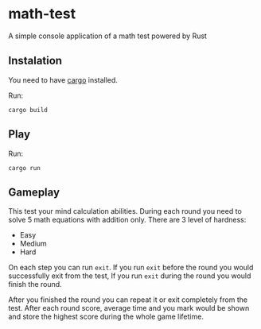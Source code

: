 # math-test
A simple console application of a math test powered by Rust

## Instalation

You need to have [cargo](https://doc.rust-lang.org/cargo/getting-started/installation.html) installed.

Run:
```
cargo build
```

## Play

Run:
```
cargo run
```

## Gameplay

This test your mind calculation abilities. During each round you need to solve 5 math equations with addition only.
There are 3 level of hardness:
 - Easy
 - Medium
 - Hard

On each step you can run `exit`. If you run `exit` before the round you would successfully exit from the test, If you run `exit` during the round you would finish the round.

After you finished the round you can repeat it or exit completely from the test.
After each round score, average time and you mark would be shown and store the highest score during the whole game lifetime.